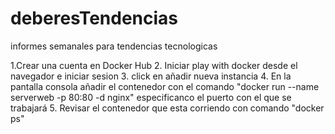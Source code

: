 # deberesTendencias
informes semanales para tendencias tecnologicas

1.Crear una cuenta en Docker Hub 
2. Iniciar play with docker desde el navegador e iniciar sesion
3. click en añadir nueva instancia
4. En la pantalla consola añadir el contenedor con el comando "docker run --name serverweb -p 80:80 -d nginx" especificanco el puerto con el que se trabajará
5. Revisar el contenedor que esta corriendo con comando "docker ps"
